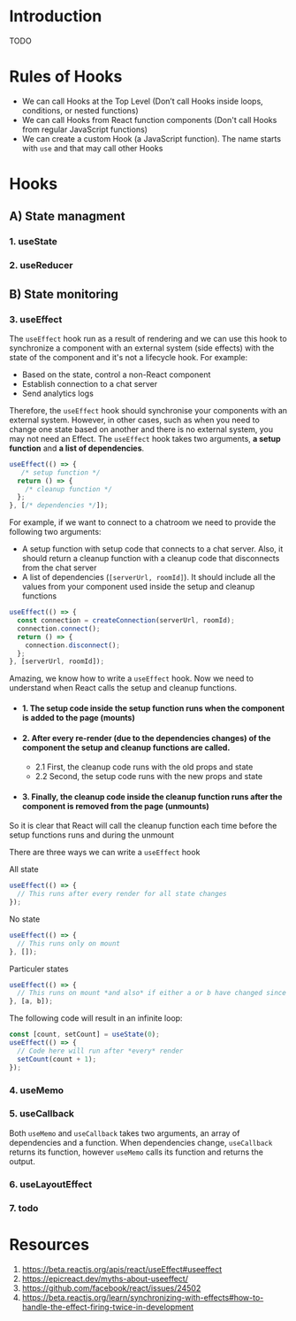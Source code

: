 # Introduction

TODO

# Rules of Hooks

- We can call Hooks at the Top Level (Don’t call Hooks inside loops, conditions, or nested functions)
- We can call Hooks from React function components (Don't call Hooks from regular JavaScript functions)
- We can create a custom Hook (a JavaScript function). The name starts with `use` and that may call other Hooks

# Hooks

## A) State managment

### 1. useState


### 2. useReducer


## B) State monitoring

### 3. useEffect

The `useEffect` hook run as a result of rendering and we can use this hook to synchronize a component with an external system (side effects) with the state of the component and it's not a lifecycle hook. For example:

- Based on the state, control a non-React component
- Establish connection to a chat server
- Send analytics logs
  
Therefore, the `useEffect` hook should synchronise your components with an external system. However, in other cases, such as when you need to change one state based on another and there is no external system, you may not need an Effect. The `useEffect` hook takes two arguments, **a setup function** and **a list of dependencies**.

```jsx
useEffect(() => {
   /* setup function */
  return () => {
    /* cleanup function */
  };
}, [/* dependencies */]);
```

For example, if we want to connect to a chatroom we need to provide the following two arguments:

- A setup function with setup code that connects to a chat server. Also, it should return a cleanup function with a cleanup code that disconnects from the chat server
- A list of dependencies (`[serverUrl, roomId]`). It should include all the values from your component used inside the setup and cleanup functions

```jsx
useEffect(() => {
  const connection = createConnection(serverUrl, roomId);
  connection.connect();
  return () => {
    connection.disconnect();
  };
}, [serverUrl, roomId]);
```

Amazing, we know how to write a `useEffect` hook. Now we need to understand when React calls the setup and cleanup functions.

- #### 1. The setup code inside the setup function runs when the component is added to the page (mounts)
- #### 2. After every re-render (due to the dependencies changes) of the component the setup and cleanup functions are called.
  - 2.1 First, the cleanup code runs with the old props and state
  - 2.2 Second, the setup code runs with the new props and state
- #### 3. Finally, the cleanup code inside the cleanup function runs after the component is removed from the page (unmounts)

So it is clear that React will call the cleanup function each time before the setup functions runs and during the unmount

There are three ways we can write a `useEffect` hook

All state

```jsx
useEffect(() => {
  // This runs after every render for all state changes
});
```

No state

```jsx
useEffect(() => {
  // This runs only on mount
}, []);
```

Particuler states

```jsx
useEffect(() => {
  // This runs on mount *and also* if either a or b have changed since the last render
}, [a, b]);
```


The following code will result in an infinite loop:

```jsx
const [count, setCount] = useState(0);
useEffect(() => {
  // Code here will run after *every* render
  setCount(count + 1);
});
```

### 4. useMemo

### 5. useCallback



Both `useMemo` and `useCallback` takes two arguments, an array of dependencies and a function. When dependencies change, `useCallback` returns its function, however `useMemo` calls its function and returns the output. 





### 6. useLayoutEffect

### 7. todo


# Resources

1. https://beta.reactjs.org/apis/react/useEffect#useeffect
2. https://epicreact.dev/myths-about-useeffect/
3. https://github.com/facebook/react/issues/24502
4. https://beta.reactjs.org/learn/synchronizing-with-effects#how-to-handle-the-effect-firing-twice-in-development





